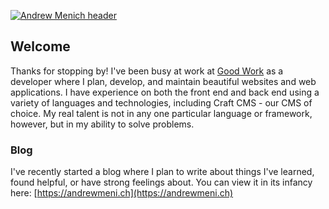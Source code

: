 [![Andrew Menich header](https://cdn2.andrewmeni.ch/eyJidWNrZXQiOiJhbmRyZXdtZW5pLmNoIiwia2V5IjoiZ2hfbGFuZGluZy5wbmciLCJlZGl0cyI6eyJwbmciOnsicXVhbGl0eSI6ODIsInByb2dyZXNzaXZlIjp0cnVlfSwicmVzaXplIjp7IndpZHRoIjoxMjgwLCJoZWlnaHQiOjMyMCwiZml0IjoiY292ZXIifX19?mtime=1613672139)](https://andrewmeni.ch)

## Welcome
Thanks for stopping by! I've been busy at work at [Good Work](https://simplygoodwork.com/) as a developer where I plan, develop, and maintain beautiful websites and web applications. I have experience on both the front end and back end using a variety of languages and technologies, including Craft CMS - our CMS of choice. My real talent is not in any one particular language or framework, however, but in my ability to solve problems. 

### Blog
I've recently started a blog where I plan to write about things I've learned, found helpful, or have strong feelings about. You can view it in its infancy here: [https://andrewmeni.ch](https://andrewmeni.ch)
